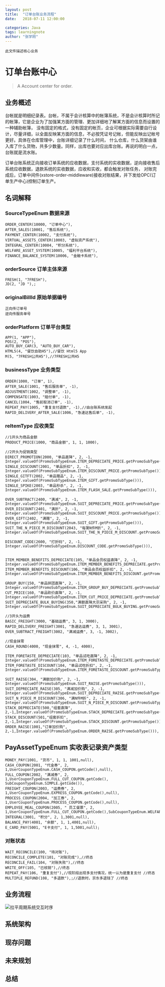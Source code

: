 ```yaml
---
layout: post
title:  "订单台账业务流程"
date:   2018-07-11 12:00:00

categories: Java
tags: learningnote
author: "张学刚"
---
```


`此文件描述核心业务`

# 订单台账中心

>A Account center for order.

## 业务概述

台帐就是明细纪录表。台帐，不属于会计核算中的帐簿系统，不是会计核算时所记的帐簿，它是企业为了加强某方面的管理、更加详细地了解某方面的信息而设置的一种辅助帐簿，
没有固定的格式，没有固定的帐页，企业可根据实际需要自行设计，尽量详细，以全面反映某方面的信息，不必按凭证号记帐，但能反映出记帐号更好。具体在仓库管理中，台账详细记录了什么时间，
什么仓库，什么货架由谁入库了什么货物，共多少数量。同样，出库也要对应出库台账。再说的明白一点，台账就是流水账。

订单台账系统正向接收订单系统的应收数据，支付系统的实收数据，逆向接收售后系统应收数据，退款系统的实收数据，应收和实收，都会触发对账任务，
对账完成后，订单中间件(xstore-order-middleware)接收对账结果，并下发给OPC(订单生产中心)控制订单生产。

## 名词解释

### SourceTypeEnum 数据来源

    ORDER_CENTER(10000, "订单中心"),
    AFTER_SALES(10001, "售后系统"),
    PAYMENT_CENTER(10002, "支付系统"),
    VIRTUAL_ASSETS_CENTER(10003, "虚拟资产系统"),
    INTEGRAL_CENTER(10004, "积分系统"),
    WELFARE_ASSET_SYSTEM(10005, "福利平台系统"),
    FINANCE_BALANCE_SYSTEM(10006, "金融卡系统"),

### orderSource 订单主体来源

    FRESH(1, "7FRESH"),
    JD(2, "JD "),;

### originalBillId 原始单据编号

    正向传订单号
    逆向传服务单号

### orderPlatform 订单平台类型

    APP(1, "APP"),
    POS(2, "POS"),
    AUTO_BUY_CAR(3, "AUTO_BUY_CAR"),
    HTML5(4, "餐饮自助H5"),//餐饮 Html5 App
    M(5, "7FRESH公共H5"),//7FRESH公共H5

### businessType 业务类型

    ORDER(1000, "订单", 1),
    AFTER_SALE(1001, "售后服务单", -1),
    ADJUSTMENT(1002, "调整单", -1),
    COMPENSATE(1003, "赔付单", -1),
    CANCEL(1004, "售前取消订单", -1),
    REPEAT_PAY(1005, "重复支付退款", -1),//由台账系统发起
    RAPID_DELIVERY_AFTER_SALE(1006, "急速达售后单", -1),

### reItemType 应收类型

    //1开头为商品金额
    PRODUCT_PRICE(1000, "商品金额", 1, 1, 1000),

    //2开头为促销类型
    DIRECT_PROMOTION(2000, "单品直降", 2, -1, Integer.valueOf(PromoSubTypeEnum.ITEM_DEPRECIATE_PRICE.getPromoSubType())),
    SINGLE_DISCOUNT(2001, "单品折扣", 2, -1, Integer.valueOf(PromoSubTypeEnum.ITEM_DISCOUNT_PRICE.getPromoSubType())),
    SINGLE_GITFT(2002, "单品赠品", 2, -1, Integer.valueOf(PromoSubTypeEnum.ITEM_GIFT.getPromoSubType())),
    SINGLE_SPIKE(2003, "单品秒杀", 2, -1, Integer.valueOf(PromoSubTypeEnum.ITEM_FLASH_SALE.getPromoSubType())),

    OVER_SUBTRACT(2400, "满减", 2, -1, Integer.valueOf(PromoSubTypeEnum.SUIT_DEPRECIATE_PRICE.getPromoSubType())),
    OVER_DISCOUNT(2401, "满折", 2, -1, Integer.valueOf(PromoSubTypeEnum.SUIT_DISCOUNT_PRICE.getPromoSubType())),
    OVER_GIFT(2402, "满赠", 2, -1, Integer.valueOf(PromoSubTypeEnum.SUIT_GIFT.getPromoSubType())),
    SUIT_THE_N_PIECE_M_DISCOUNT(2043, "每第N件M折", 2, -1, Integer.valueOf(PromoSubTypeEnum.SUIT_THE_N_PIECE_M_DISCOUNT.getPromoSubType())),

    DISCOUNT_CODE(2600, "打折码", 2, -1, Integer.valueOf(PromoSubTypeEnum.DISCOUNT_CODE.getPromoSubType())),


    ITEM_MEMBER_BENEFITS_DEPRECIATE(105, "单品会员权益直降", 2, -1, Integer.valueOf(PromoSubTypeEnum.ITEM_MEMBER_BENEFITS_DEPRECIATE.getPromoSubType())),
    ITEM_MEMBER_BENEFITS_DISCOUNT(106, "单品会员权益折扣", 2, -1, Integer.valueOf(PromoSubTypeEnum.ITEM_MEMBER_BENEFITS_DISCOUNT.getPromoSubType())),

    GROUP_BUY(150, "单品拼团直降", 2, -1, Integer.valueOf(PromoSubTypeEnum.ITEM_GROUP_BUY_DEPRECIATE.getPromoSubType())),
    CUT_PRICE(160, "单品砍价直降", 2, -1, Integer.valueOf(PromoSubTypeEnum.ITEM_CUT_PRICE_DEPRECIATE.getPromoSubType())),
    SUIT_DEPRECIATE_BULK_BUYING(350,"满额直降大宗采购", 2, -1, Integer.valueOf(PromoSubTypeEnum.SUIT_DEPRECIATE_BULK_BUYING.getPromoSubType())),

    //3开头为运费
    BASIC_FREIGHT(3000, "基础运费", 3, 1, 3000),
    RAPID_DELIVERY_FREIGHT(3001, "急速达运费", 3, 1, 3001),
    OVER_SUBTRACT_FREIGHT(3002, "满减运费", 3, -1, 3002),

    //现金抹零
    CASH_ROUND(4000, "现金抹零", 4, -1, 4000),

    ITEM_FORETASTE_DEPRECIATE(103, "单品试吃直降", 2, -1, Integer.valueOf(PromoSubTypeEnum.ITEM_FORETASTE_DEPRECIATE.getPromoSubType())),
    ITEM_FORETASTE_DISCOUNT(104, "单品试吃折扣", 2, -1, Integer.valueOf(PromoSubTypeEnum.ITEM_FORETASTE_DISCOUNT.getPromoSubType())),

    SUIT_RAISE(304, "满额加价购", 2, -1, Integer.valueOf(PromoSubTypeEnum.SUIT_RAISE.getPromoSubType())),
    SUIT_DEPRECIATE_RAISE(305, "满减加价购", 2, -1, Integer.valueOf(PromoSubTypeEnum.SUIT_DEPRECIATE_RAISE.getPromoSubType())),
    SUIT_N_PIECE_M_DISCOUNT(306, "满N件M折", 2, -1, Integer.valueOf(PromoSubTypeEnum.SUIT_N_PIECE_M_DISCOUNT.getPromoSubType())),
    STACK_DEPRECIATE(500,"组套直降", 2,-1,Integer.valueOf(PromoSubTypeEnum.STACK_DEPRECIATE.getPromoSubType())),
    STACK_DISCOUNT(501,"组套折扣", 2,-1,Integer.valueOf(PromoSubTypeEnum.STACK_DISCOUNT.getPromoSubType())),
    ORDER_RAISE(1001,"订单加价购", 2,-1,Integer.valueOf(PromoSubTypeEnum.ORDER_RAISE.getPromoSubType())),

## PayAssetTypeEnum  实收表记录资产类型

    MONEY_PAY(1001, "货币", 1, 1, 1001,null),
    CASH_COUPON(2001, "代金券", 2, 1,UserCouponTypeEnum.CASH_COUPON.getCode(),null),
    FULL_COUPON(2002, "满减券", 2, 1,UserCouponTypeEnum.FULL_CUT_COUPON.getCode(), SubCouponTypeEnum.SIMPLE.getCode()),
    FREIGHT_COUPON(2003, "运费券", 2, 1,UserCouponTypeEnum.EXPRESS_COUPON.getCode(),null),
    PROCESS_COUPON(2004, "加工券", 2, 1,UserCouponTypeEnum.PROCESS_COUPON.getCode(),null),
    EMPLOYEE_MEAL_COUPON(2005, " 员工餐票", 2, 1,UserCouponTypeEnum.FULL_CUT_COUPON.getCode(),SubCouponTypeEnum.WELFARE.getCode()),
    INTEGRAL(3001, "积分", 2, 1,3001,null),
    BALANCE_PAY(4001, "余额", 1, 1,4001,null),
    E_CARD_PAY(5001, "E卡支付", 1, 1,5001,null);

### 对账状态

    WAIT_RECONCILE(100, "待对账"),
    RECONCILE_COMPLETE(101, "对账完成"),//终态
    RECONCILE_FAIL(104, "对账失败"),//终态
    WRITE_OFF(105, "已核销"),//终态
    REPEAT_PAY(106, "重复支付"),//现阶段出现多支付情况，统一认为是重复支付 //终态
    MULTIPLE_REFUND(108, "多退款"),;//退款时，京东多退钱了 //终态

## 业务流程

![拉平周期系统交互时序](https://raw.githubusercontent.com/unionstars/unionstars.github.io/master/assets/images/pictures/2018-08-07-order-account-business/01-01.png)

## 系统架构

## 现存问题

## 未来规划

## 总结
